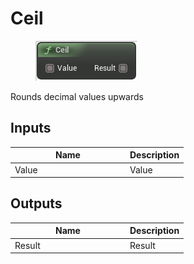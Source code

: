 # Ceil

<div align="left" data-full-width="false"><figure><img src="../../../../api/Math/Operators/Ceil.png" alt=""><figcaption></figcaption></figure></div>

Rounds decimal values upwards

## Inputs

<table><thead><tr><th width="170">Name</th><th>Description</th></tr></thead><tbody><tr><td>Value</td><td>Value</td></tr></tbody></table>

## Outputs

<table><thead><tr><th width="170">Name</th><th>Description</th></tr></thead><tbody><tr><td>Result</td><td>Result</td></tr></tbody></table>
